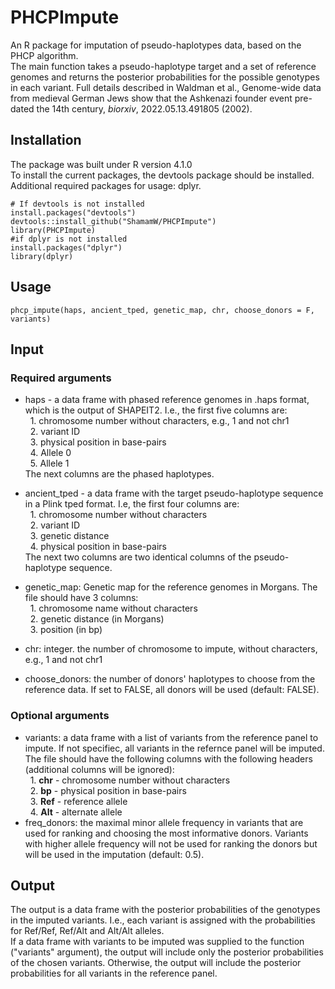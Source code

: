 # PHCPImpute

An R package for imputation of pseudo-haplotypes data, based on the PHCP algorithm. \
The main function takes a pseudo-haplotype target and a set of reference genomes and returns the posterior probabilities for the possible genotypes in each variant.
Full details described in Waldman et al., Genome-wide data from medieval German Jews show that the Ashkenazi founder event pre-dated the 14th century, *biorxiv*, 2022.05.13.491805 (2002).

## Installation
The package was built under R version 4.1.0 \
To install the current packages, the devtools package should be installed. \
Additional required packages for usage: dplyr. 
```
# If devtools is not installed
install.packages("devtools") 
devtools::install_github("ShamamW/PHCPImpute")
library(PHCPImpute)
#if dplyr is not installed
install.packages("dplyr")
library(dplyr)
```


## Usage

```
phcp_impute(haps, ancient_tped, genetic_map, chr, choose_donors = F, variants)
```

## Input
### Required arguments
* haps - a data frame with phased reference genomes in .haps format, which is the output of SHAPEIT2. I.e., the first five columns are: \
&nbsp; 1. chromosome number without characters, e.g., 1 and not chr1 \
&nbsp; 2. variant ID \
&nbsp; 3. physical position in base-pairs \
&nbsp; 4. Allele 0 \
&nbsp; 5. Allele 1 \
The next columns are the phased haplotypes.

* ancient_tped - a data frame with the target pseudo-haplotype sequence in a Plink tped format. I.e, the first four columns are: \
&nbsp; 1. chromosome number without characters \
&nbsp; 2. variant ID \
&nbsp; 3. genetic distance \
&nbsp; 4. physical position in base-pairs \
The next two columns are two identical columns of the pseudo-haplotype sequence. 

* genetic_map: Genetic map for the reference genomes in Morgans. The file should have 3 columns: \
&nbsp; 1. chromosome name without characters\
&nbsp; 2. genetic distance (in Morgans) \
&nbsp; 3. position (in bp) 

* chr: integer. the number of chromosome to impute, without characters, e.g., 1 and not chr1

* choose_donors: the number of donors' haplotypes to choose from the reference data. If set to FALSE, all donors will be used (default: FALSE).

### Optional arguments
* variants: a data frame with a list of variants from the reference panel to impute. If not specifiec, all variants in the refernce panel will be imputed. \
The file should have the following columns with the following headers (additional columns will be ignored): \
&nbsp; 1. **chr** - chromosome number without characters \
&nbsp; 2. **bp** - physical position in base-pairs \
&nbsp; 3. **Ref** - reference allele \
&nbsp; 4. **Alt** - alternate allele 
* freq_donors: the maximal minor allele frequency in variants that are used for ranking and choosing the most informative donors. Variants with higher allele frequency will not be used for ranking the donors but will be used in the imputation (default: 0.5).

## Output
The output is a data frame with the posterior probabilities of the genotypes in the imputed variants. I.e., each variant is assigned with the probabilities for Ref/Ref, Ref/Alt and Alt/Alt alleles. \
If a data frame with variants to be imputed was supplied to the function ("variants" argument), the output will include only the posterior probabilities of the chosen variants. Otherwise, the output will include the posterior probabilities for all variants in the reference panel.


